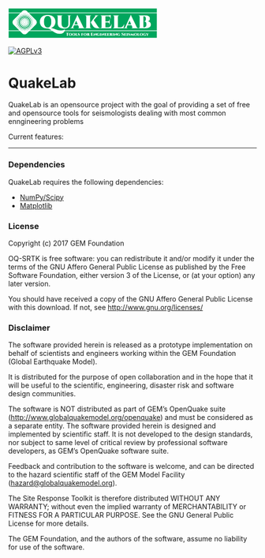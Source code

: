 <img alt="QuakeLab - Tools for Engineering Seismology" class="right" style="width: 60%" src="https://raw.githubusercontent.com/klunk386/QuakeLab/master/logo/quakelab.png" />

[![AGPLv3](https://www.gnu.org/graphics/agplv3-88x31.png)](https://www.gnu.org/licenses/agpl.html)

# QuakeLab

QuakeLab is an opensource project with the goal of providing a set of free and opensource tools for seismologists dealing with most common enngineering problems

Current features:

---

### Dependencies

QuakeLab requires the following dependencies:

  * [NumPy/Scipy](http://www.scipy.org/)
  * [Matplotlib](http://matplotlib.org/)

### License

Copyright (c) 2017 GEM Foundation

OQ-SRTK is free software: you can redistribute it and/or modify it under the terms of the GNU Affero General Public License as published by the Free Software Foundation, either version 3 of the License, or (at your option) any later version.

You should have received a copy of the GNU Affero General Public License with this download. If not, see <http://www.gnu.org/licenses/>

### Disclaimer

The software provided herein is released as a prototype implementation on behalf of scientists and engineers working within the GEM Foundation (Global Earthquake Model).

It is distributed for the purpose of open collaboration and in the hope that it will be useful to the scientific, engineering, disaster risk and software design communities.

The software is NOT distributed as part of GEM’s OpenQuake suite (http://www.globalquakemodel.org/openquake) and must be considered as a separate entity. The software provided herein is designed and implemented by scientific staff. It is not developed to the design standards, nor subject to same level of critical review by professional software developers, as GEM’s OpenQuake software suite.

Feedback and contribution to the software is welcome, and can be directed to the hazard scientific staff of the GEM Model Facility (hazard@globalquakemodel.org).

The Site Response Toolkit is therefore distributed WITHOUT ANY WARRANTY; without even the implied warranty of MERCHANTABILITY or FITNESS FOR A PARTICULAR PURPOSE. See the GNU General Public License for more details.

The GEM Foundation, and the authors of the software, assume no liability for use of the software.


